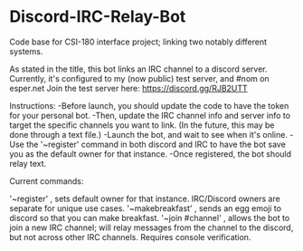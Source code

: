 # Discord-IRC-Relay-Bot
Code base for CSI-180 interface project; linking two notably different systems.

As stated in the title, this bot links an IRC channel to a discord server.
Currently, it's configured to my (now public) test server, and #nom on esper.net
Join the test server here: https://discord.gg/RJB2UTT

Instructions:
-Before launch, you should update the code to have the token for your personal bot. 
-Then, update the IRC channel info and server info to target the specific channels you want to link.
  (In the future, this may be done through a text file.)
-Launch the bot, and wait to see when it's online.
-Use the '~register' command in both discord and IRC to have the bot save you as the default owner for that instance.
-Once registered, the bot should relay text.

Current commands:

'~register' , sets default owner for that instance. IRC/Discord owners are separate for unique use cases.
'~makebreakfast' , sends an egg emoji to discord so that you can make breakfast.
'~join #channel' , allows the bot to join a new IRC channel; will relay messages from the channel to the discord, but not across other IRC channels. Requires console verification.
